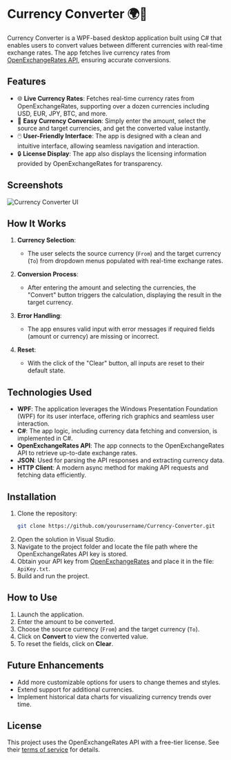 # Currency Converter 🌍💱

Currency Converter is a WPF-based desktop application built using C# that enables users to convert values between different currencies with real-time exchange rates. The app fetches live currency rates from [OpenExchangeRates API](https://openexchangerates.org/), ensuring accurate conversions.

## Features

- 🌐 **Live Currency Rates**: Fetches real-time currency rates from OpenExchangeRates, supporting over a dozen currencies including USD, EUR, JPY, BTC, and more.
- 🔄 **Easy Currency Conversion**: Simply enter the amount, select the source and target currencies, and get the converted value instantly.
- 🖱️ **User-Friendly Interface**: The app is designed with a clean and intuitive interface, allowing seamless navigation and interaction.
- 🔒 **License Display**: The app also displays the licensing information provided by OpenExchangeRates for transparency.

## Screenshots

![Currency Converter UI](https://github.com/user-attachments/assets/e3d547d5-7c43-474a-8902-3997c8bc524d)

## How It Works

1. **Currency Selection**: 
   - The user selects the source currency (`From`) and the target currency (`To`) from dropdown menus populated with real-time exchange rates.
   
2. **Conversion Process**:
   - After entering the amount and selecting the currencies, the "Convert" button triggers the calculation, displaying the result in the target currency.
   
3. **Error Handling**: 
   - The app ensures valid input with error messages if required fields (amount or currency) are missing or incorrect.
   
4. **Reset**: 
   - With the click of the "Clear" button, all inputs are reset to their default state.

## Technologies Used

- **WPF**: The application leverages the Windows Presentation Foundation (WPF) for its user interface, offering rich graphics and seamless user interaction.
- **C#**: The app logic, including currency data fetching and conversion, is implemented in C#.
- **OpenExchangeRates API**: The app connects to the OpenExchangeRates API to retrieve up-to-date exchange rates.
- **JSON**: Used for parsing the API responses and extracting currency data.
- **HTTP Client**: A modern async method for making API requests and fetching data efficiently.

## Installation

1. Clone the repository:
   ```bash
   git clone https://github.com/yourusername/Currency-Converter.git
   ```
2. Open the solution in Visual Studio.
3. Navigate to the project folder and locate the file path where the OpenExchangeRates API key is stored.
4. Obtain your API key from [OpenExchangeRates](https://openexchangerates.org/) and place it in the file: `ApiKey.txt`.
5. Build and run the project.

## How to Use

1. Launch the application.
2. Enter the amount to be converted.
3. Choose the source currency (`From`) and the target currency (`To`).
4. Click on **Convert** to view the converted value.
5. To reset the fields, click on **Clear**.

## Future Enhancements

- Add more customizable options for users to change themes and styles.
- Extend support for additional currencies.
- Implement historical data charts for visualizing currency trends over time.

## License

This project uses the OpenExchangeRates API with a free-tier license. See their [terms of service](https://openexchangerates.org/terms) for details.

